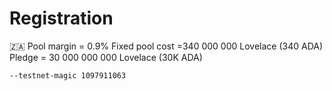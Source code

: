 # Registration


<aside>
🇿🇦 Pool margin = 0.9%
Fixed pool cost =340 000 000 Lovelace (340 ADA)
Pledge = 30 000 000 000 Lovelace (30K ADA)

</aside>

```bash
--testnet-magic 1097911063
```